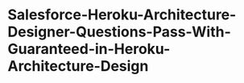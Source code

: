 # Salesforce-Heroku-Architecture-Designer-Questions-Pass-With-Guaranteed-in-Heroku-Architecture-Design